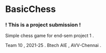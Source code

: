 # BasicChess

### ! This is a project submission !

Simple chess game for end-sem project 1 .

Team 10 , 2021-25 . 
Btech AIE , AVV-Chennai .

